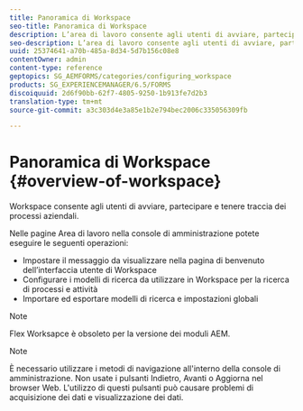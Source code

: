 ```yaml
---
title: Panoramica di Workspace
seo-title: Panoramica di Workspace
description: L’area di lavoro consente agli utenti di avviare, partecipare e tenere traccia dei processi aziendali. Ulteriori informazioni sull’area di lavoro.
seo-description: L’area di lavoro consente agli utenti di avviare, partecipare e tenere traccia dei processi aziendali. Ulteriori informazioni sull’area di lavoro.
uuid: 25374641-a70b-485a-8d34-5d7b156c08e8
contentOwner: admin
content-type: reference
geptopics: SG_AEMFORMS/categories/configuring_workspace
products: SG_EXPERIENCEMANAGER/6.5/FORMS
discoiquuid: 2d6f90bb-62f7-4805-9250-1b913fe7d2b3
translation-type: tm+mt
source-git-commit: a3c303d4e3a85e1b2e794bec2006c335056309fb

---
```



# Panoramica di Workspace {#overview-of-workspace}

Workspace consente agli utenti di avviare, partecipare e tenere traccia dei processi aziendali.

Nelle pagine Area di lavoro nella console di amministrazione potete eseguire le seguenti operazioni:

* Impostare il messaggio da visualizzare nella pagina di benvenuto dell’interfaccia utente di Workspace
* Configurare i modelli di ricerca da utilizzare in Workspace per la ricerca di processi e attività
* Importare ed esportare modelli di ricerca e impostazioni globali

>[!NOTE]
>
>Flex Worksapce è obsoleto per la versione dei moduli AEM.

>[!NOTE]
>
>È necessario utilizzare i metodi di navigazione all&#39;interno della console di amministrazione. Non usate i pulsanti Indietro, Avanti o Aggiorna nel browser Web. L&#39;utilizzo di questi pulsanti può causare problemi di acquisizione dei dati e visualizzazione dei dati.

